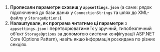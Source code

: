 
1.  **Прописали параметри сховищ у `appsettings.json`** (а саме: рядок підключення до бази даних у `ConnectionStrings` та шлях до XML-файлу у `StorageOptions`).
2.  **Налаштували, як програма читатиме ці параметри** з `appsettings.json` і перетворюватиме їх у зручний, типобезпечний об'єкт `StorageOptions` за допомогою системи конфігурації ASP.NET Core (Options Pattern), навіть якщо інформація розкидана по різних секціях.
